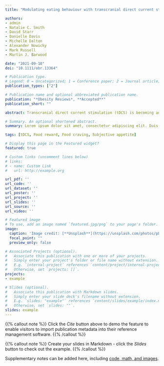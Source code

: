 ```yaml
---
title: "Modulating eating behaviour with transcranial direct current stimulation (tDCS): A systematic literature review on the impact of eating behaviour traits"

authors:
- admin
- Natalie C. Smith
- David Starr
- Danielle Davis
- Michelle Dalton
- Alexander Nowicky
- Mark Russell
- Martin J. Barwood

date: "2021-09-10"
doi: "10.1111/obr.13364"

# Publication type.
# Legend: 0 = Uncategorized; 1 = Conference paper; 2 = Journal article; # 3 = Preprint / Working Paper; 4 = Report; 5 = Book; 6 = Book section; 7 = Thesis; 8 = Patent
publication_types: ["2"]

# Publication name and optional abbreviated publication name.
publication: "*Obesity Reviews*, **Accepted**"
publication_short: ""

abstract: Transcranial direct current stimulation (tDCS) is becoming an increasingly popular technique for altering eating behaviours. Recent research suggests a possible eating behaviour trait-dependent effect of tDCS. However, studies recruit participant populations with heterogeneous trait characteristics, including “healthy” individuals who do not present with eating behaviour traits suggesting susceptibility to overconsumption. The present review considers the effects of tDCS across eating-related measures, and explores whether a trait-dependent effect is evident across the literature. A literature search identified 28 articles using sham-controlled tDCS to modify eating-related measures. Random effects meta-analyses were performed, with subgroup analyses to identify differences between “healthy” and trait groups. Trivial overall effects (*g* = -0.12 to 0.09) of active versus sham tDCS were found. Subgroup analyses showed a more consistent effect for trait groups, with small and moderate effect size (*g* = -1.03 to 0.60), suggesting tDCS is dependent on participants’ eating behaviour traits. Larger effect sizes were found for those displaying traits associated with study outcomes (e.g. heightened food cravings). “Healthy” individuals appear to be unresponsive to stimulation. Based on this meta-data, future work should recruit those with eating behaviour trait susceptibilities to overconsumption, focussing on those who present with traits associated with the outcome of interest.

# Summary. An optional shortened abstract.
summary: Lorem ipsum dolor sit amet, consectetur adipiscing elit. Duis posuere tellus ac convallis placerat. Proin tincidunt magna sed ex sollicitudin condimentum.

tags: [tDCS, Food reward, Food craving, Subjective appetite]

# Display this page in the Featured widget?
featured: true

# Custom links (uncomment lines below)
# links:
# - name: Custom Link
#   url: http://example.org

url_pdf: ''
url_code: ''
url_dataset: ''
url_poster: ''
url_project: ''
url_slides: ''
url_source: ''
url_video: ''

# Featured image
# To use, add an image named `featured.jpg/png` to your page's folder. 
image:
  caption: 'Image credit: [**Unsplash**](https://unsplash.com/photos/pLCdAaMFLTE)'
  focal_point: ""
  preview_only: false

# Associated Projects (optional).
#   Associate this publication with one or more of your projects.
#   Simply enter your project's folder or file name without extension.
#   E.g. `internal-project` references `content/project/internal-project/index.md`.
#   Otherwise, set `projects: []`.
projects:
- example

# Slides (optional).
#   Associate this publication with Markdown slides.
#   Simply enter your slide deck's filename without extension.
#   E.g. `slides: "example"` references `content/slides/example/index.md`.
#   Otherwise, set `slides: ""`.
slides: example
---
```


{{% callout note %}}
Click the *Cite* button above to demo the feature to enable visitors to import publication metadata into their reference management software.
{{% /callout %}}

{{% callout note %}}
Create your slides in Markdown - click the *Slides* button to check out the example.
{{% /callout %}}

Supplementary notes can be added here, including [code, math, and images](https://wowchemy.com/docs/writing-markdown-latex/).
